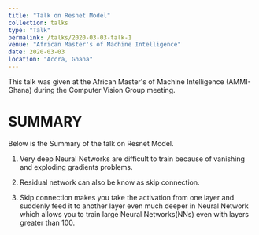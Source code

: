 ```yaml
---
title: "Talk on Resnet Model"
collection: talks
type: "Talk"
permalink: /talks/2020-03-03-talk-1
venue: "African Master's of Machine Intelligence"
date: 2020-03-03
location: "Accra, Ghana"
---
```


This talk was given at the African Master's of Machine Intelligence (AMMI-Ghana) during the Computer Vision Group meeting.


# SUMMARY

Below is the Summary of the talk on Resnet Model.

1. Very deep Neural Networks  are difficult to train because of vanishing and
 exploding gradients problems.
 
2. Residual network can also be know as skip connection.

3. Skip connection makes you take the activation from one layer and
suddenly feed it to another layer even much deeper in Neural Network which allows
you to train large Neural Networks(NNs) even with layers greater than 100.
